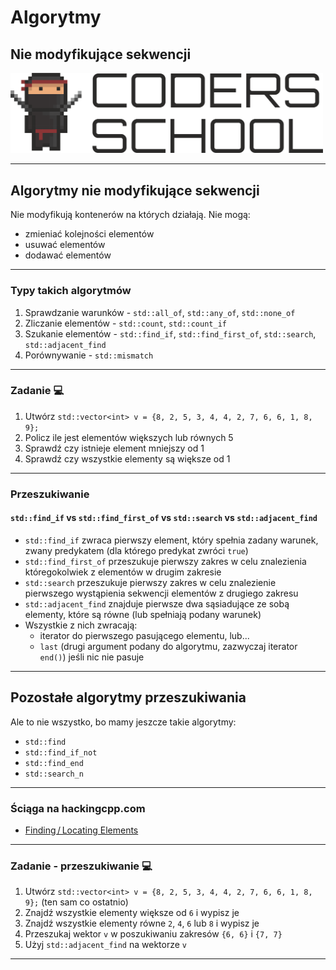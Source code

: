 <!-- .slide: data-background="#111111" -->

# Algorytmy

## Nie modyfikujące sekwencji

<a href="https://coders.school">
    <img width="500" src="../img/coders_school_logo.png" alt="Coders School" class="plain">
</a>

___

## Algorytmy nie modyfikujące sekwencji

Nie modyfikują kontenerów na których działają. Nie mogą:
<!-- .element: class="fragment fade-in" -->

* zmieniać kolejności elementów <!-- .element: class="fragment fade-in" -->
* usuwać elementów <!-- .element: class="fragment fade-in" -->
* dodawać elementów <!-- .element: class="fragment fade-in" -->

___
<!-- .element: style="font-size: 0.9em" -->
### Typy takich algorytmów

1. <!-- .element: class="fragment fade-in" --> Sprawdzanie warunków - <code>std::all_of</code>, <code>std::any_of</code>, <code>std::none_of</code>
2. <!-- .element: class="fragment fade-in" --> Zliczanie elementów - <code>std::count</code>, <code>std::count_if</code>
3. <!-- .element: class="fragment fade-in" --> Szukanie elementów - <code>std::find_if</code>, <code>std::find_first_of</code>, <code>std::search</code>, <code>std::adjacent_find</code>
4. <!-- .element: class="fragment fade-in" --> Porównywanie - <code>std::mismatch</code>

___

### Zadanie 💻

1. Utwórz `std::vector<int> v = {8, 2, 5, 3, 4, 4, 2, 7, 6, 6, 1, 8, 9};`
2. Policz ile jest elementów większych lub równych 5
3. Sprawdź czy istnieje element mniejszy od 1
4. Sprawdź czy wszystkie elementy są większe od 1

___

### Przeszukiwanie

#### `std::find_if` vs `std::find_first_of` vs `std::search` vs `std::adjacent_find`

* <!-- .element: class="fragment fade-in" --> <code>std::find_if</code> zwraca pierwszy element, który spełnia zadany warunek, zwany predykatem (dla którego predykat zwróci <code>true</code>)
* <!-- .element: class="fragment fade-in" --> <code>std::find_first_of</code> przeszukuje pierwszy zakres w celu znalezienia któregokolwiek z elementów w drugim zakresie
* <!-- .element: class="fragment fade-in" --> <code>std::search</code> przeszukuje pierwszy zakres w celu znalezienie pierwszego wystąpienia sekwencji elementów z drugiego zakresu
* <!-- .element: class="fragment fade-in" --> <code>std::adjacent_find</code> znajduje pierwsze dwa sąsiadujące ze sobą elementy, które są równe (lub spełniają podany warunek)
* <!-- .element: class="fragment fade-in" --> Wszystkie z nich zwracają:
  * <!-- .element: class="fragment fade-in" --> iterator do pierwszego pasującego elementu, lub...
  * <!-- .element: class="fragment fade-in" --> <code>last</code> (drugi argument podany do algorytmu, zazwyczaj iterator <code>end()</code>) jeśli nic nie pasuje

___

## Pozostałe algorytmy przeszukiwania

Ale to nie wszystko, bo mamy jeszcze takie algorytmy:

* <!-- .element: class="fragment fade-in" --> <code>std::find</code>
* <!-- .element: class="fragment fade-in" --> <code>std::find_if_not</code>
* <!-- .element: class="fragment fade-in" --> <code>std::find_end</code>
* <!-- .element: class="fragment fade-in" --> <code>std::search_n</code>

___

### Ściąga na hackingcpp.com

* [Finding / Locating Elements](https://hackingcpp.com/cpp/std/algorithms.html)

___

### Zadanie  - przeszukiwanie 💻

1. Utwórz `std::vector<int> v = {8, 2, 5, 3, 4, 4, 2, 7, 6, 6, 1, 8, 9};` (ten sam co ostatnio)
2. Znajdź wszystkie elementy większe od `6` i wypisz je
3. Znajdź wszystkie elementy równe `2`, `4`, `6` lub `8` i wypisz je
4. Przeszukaj wektor `v` w poszukiwaniu zakresów `{6, 6}` i `{7, 7}`
5. Użyj `std::adjacent_find` na wektorze `v`

___
